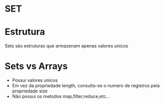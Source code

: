 <h1>SET</h1>
<h1>Estrutura</h1>
<p>Sets são estruturas que armazenam apenas valores unicos</p>

<h1>Sets vs Arrays</h1>
<ul>
<li>Possui valores unicos</li>
<li>Em vez da propriedade length, consulta-se o numero de registros pela propriedade size</li>
<li>Não possui os metodos map,filter,reduce,etc...</li>
</ul>